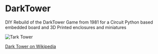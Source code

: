 # DarkTower
DIY Rebuild of the DarkTower Game from 1981 for a Circuit Python based embedded board and 3D Printed enclosures and miniatures

![Tark Tower](images/dark-tower.jpg)

[Dark Tower on Wikipedia](https://en.wikipedia.org/wiki/Dark_Tower_(game))
